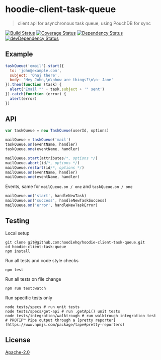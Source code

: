 # hoodie-client-task-queue

> client api for asynchronous task queue, using PouchDB for sync

[![Build Status](https://travis-ci.org/hoodiehq/hoodie-client-task-queue.svg?branch=master)](https://travis-ci.org/hoodiehq/hoodie-client-task-queue)
[![Coverage Status](https://coveralls.io/repos/hoodiehq/hoodie-client-task-queue/badge.svg?branch=master)](https://coveralls.io/r/hoodiehq/hoodie-client-task-queue?branch=master)
[![Dependency Status](https://david-dm.org/hoodiehq/hoodie-client-task-queue.svg)](https://david-dm.org/hoodiehq/hoodie-client-task-queue)
[![devDependency Status](https://david-dm.org/hoodiehq/hoodie-client-task-queue/dev-status.svg)](https://david-dm.org/hoodiehq/hoodie-client-task-queue#info=devDependencies)

## Example

```js
taskQueue('email').start({
  to: 'john@example.com',
  subject: 'Ohaj there',
  body: 'Hey John,\n\nhow are things?\n\n– Jane'
}).then(function (task) {
  alert('Email "' + task.subject + '" sent')
}).catch(function (error) {
  alert(error)
})
```

## API

```js
var taskQueue = new TaskQueue(userId, options)

mailQueue = taskQueue('mail')
taskQueue.on(eventName, handler)
taskQueue.one(eventName, handler)

mailQueue.start(attributes/*, options */)
mailQueue.abort(id/*, options */)
mailQueue.restart(id/*, options */)
mailQueue.on(eventName, handler)
mailQueue.one(eventName, handler)
```

Events, same for `mailQueue.on / one` and `taskQueue.on / one`

```js
mailQueue.on('start', handleNewTask)
mailQueue.on('success', handleNewTaskSuccess)
mailQueue.on('error', handleNewTaskError)
```

## Testing

Local setup

```
git clone git@github.com:hoodiehq/hoodie-client-task-queue.git
cd hoodie-client-task-queue
npm install
```

Run all tests and code style checks

```
npm test
```

Run all tests on file change

```
npm run test:watch
```

Run specific tests only

```
node tests/specs # run unit tests
node tests/specs/get-api # run .getApi() unit tests
node tests/integration/walktrough # run walktrough integration test
# PROTIP™ Pipe output through a [pretty reporter](https://www.npmjs.com/package/tape#pretty-reporters)
```

## License

[Apache-2.0](https://github.com/hoodiehq/hoodie/blob/master/LICENSE)

